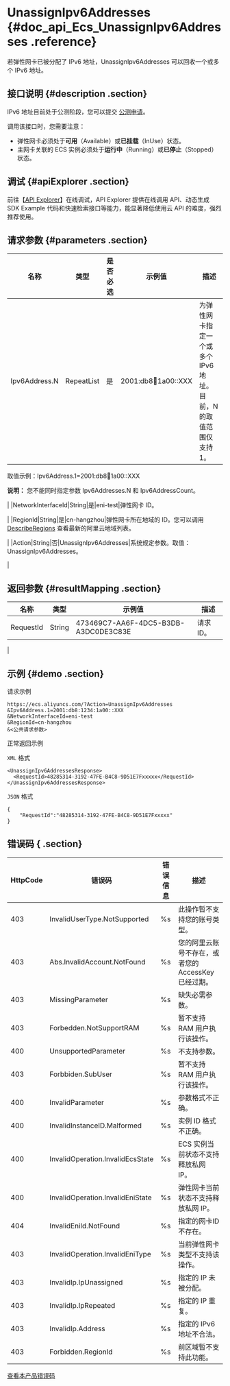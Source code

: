 # UnassignIpv6Addresses {#doc_api_Ecs_UnassignIpv6Addresses .reference}

若弹性网卡已被分配了 IPv6 地址，UnassignIpv6Addresses 可以回收一个或多个 IPv6 地址。

## 接口说明 {#description .section}

IPv6 地址目前处于公测阶段，您可以提交 [公测申请](https://page.aliyun.com/form/act608662110/index.htm)。

调用该接口时，您需要注意：

-   弹性网卡必须处于**可用**（Available）或**已挂载**（InUse）状态。
-   主网卡关联的 ECS 实例必须处于**运行中**（Running）或**已停止**（Stopped）状态。

## 调试 {#apiExplorer .section}

前往【[API Explorer](https://api.aliyun.com/#product=Ecs&api=UnassignIpv6Addresses)】在线调试，API Explorer 提供在线调用 API、动态生成 SDK Example 代码和快速检索接口等能力，能显著降低使用云 API 的难度，强烈推荐使用。

## 请求参数 {#parameters .section}

|名称|类型|是否必选|示例值|描述|
|--|--|----|---|--|
|Ipv6Address.N|RepeatList|是|2001:db8:1234:1a00::XXX|为弹性网卡指定一个或多个 IPv6 地址。目前，N 的取值范围仅支持 1。

 取值示例：Ipv6Address.1=2001:db8:1234:1a00::XXX

 **说明：** 您不能同时指定参数 Ipv6Addresses.N 和 Ipv6AddressCount。

 |
|NetworkInterfaceId|String|是|eni-test|弹性网卡 ID。

 |
|RegionId|String|是|cn-hangzhou|弹性网卡所在地域的 ID。您可以调用 [DescribeRegions](~~25609~~) 查看最新的阿里云地域列表。

 |
|Action|String|否|UnassignIpv6Addresses|系统规定参数。取值：UnassignIpv6Addresses。

 |

## 返回参数 {#resultMapping .section}

|名称|类型|示例值|描述|
|--|--|---|--|
|RequestId|String|473469C7-AA6F-4DC5-B3DB-A3DC0DE3C83E|请求 ID。

 |

## 示例 {#demo .section}

请求示例

``` {#request_demo}
https://ecs.aliyuncs.com/?Action=UnassignIpv6Addresses
&Ipv6Address.1=2001:db8:1234:1a00::XXX
&NetworkInterfaceId=eni-test
&RegionId=cn-hangzhou
&<公共请求参数>
```

正常返回示例

`XML` 格式

``` {#xml_return_success_demo}
<UnassignIpv6AddressesResponse>
  <RequestId>48285314-3192-47FE-B4C8-9D51E7Fxxxxx</RequestId>
</UnassignIpv6AddressesResponse>

```

`JSON` 格式

``` {#json_return_success_demo}
{
	"RequestId":"48285314-3192-47FE-B4C8-9D51E7Fxxxxx"
}
```

## 错误码 { .section}

|HttpCode|错误码|错误信息|描述|
|--------|---|----|--|
|403|InvalidUserType.NotSupported|%s|此操作暂不支持您的账号类型。|
|403|Abs.InvalidAccount.NotFound|%s|您的阿里云账号不存在，或者您的AccessKey已经过期。|
|403|MissingParameter|%s|缺失必需参数。|
|403|Forbedden.NotSupportRAM|%s|暂不支持 RAM 用户执行该操作。|
|400|UnsupportedParameter|%s|不支持参数。|
|403|Forbbiden.SubUser|%s|暂不支持 RAM 用户执行该操作。|
|400|InvalidParameter|%s|参数格式不正确。|
|400|InvalidInstanceID.Malformed|%s|实例 ID 格式不正确。|
|400|InvalidOperation.InvalidEcsState|%s|ECS 实例当前状态不支持释放私网 IP。|
|400|InvalidOperation.InvalidEniState|%s|弹性网卡当前状态不支持释放私网 IP。|
|404|InvalidEniId.NotFound|%s|指定的网卡ID不存在。|
|403|InvalidOperation.InvalidEniType|%s|当前弹性网卡类型不支持该操作。|
|403|InvalidIp.IpUnassigned|%s|指定的 IP 未被分配。|
|403|InvalidIp.IpRepeated|%s|指定的 IP 重复。|
|403|InvalidIp.Address|%s|指定的 IPv6 地址不合法。|
|403|Forbidden.RegionId|%s|前区域暂不支持此功能。|

[查看本产品错误码](https://error-center.aliyun.com/status/product/Ecs)

